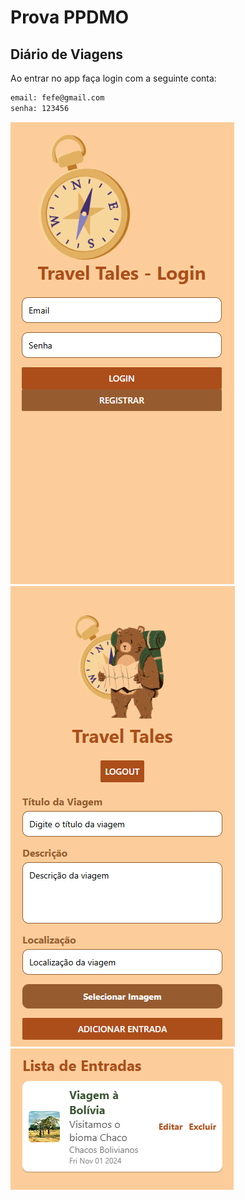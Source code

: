 # Prova PPDMO

## Diário de Viagens

Ao entrar no app faça login com a seguinte conta:
```bash
email: fefe@gmail.com
senha: 123456
```

![alt text](../travel-diary/assets/Captura%20de%20tela%202024-11-01%20112226.png)
![alt text](../travel-diary/assets/Captura%20de%20tela%202024-11-01%20111643.png)
![alt text](../travel-diary/assets/Captura%20de%20tela%202024-11-01%20111712.png)
